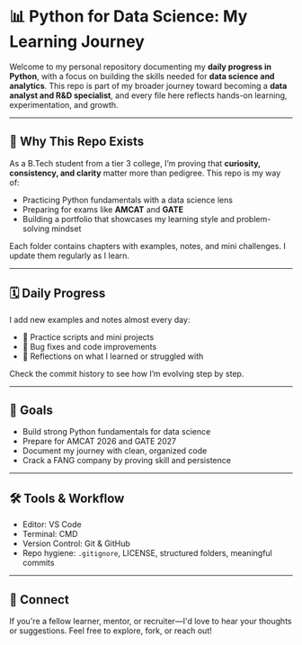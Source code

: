 # 📊 Python for Data Science: My Learning Journey

Welcome to my personal repository documenting my **daily progress in Python**, with a focus on building the skills needed for **data science and analytics**. This repo is part of my broader journey toward becoming a **data analyst and R&D specialist**, and every file here reflects hands-on learning, experimentation, and growth.

---

## 🧠 Why This Repo Exists

As a B.Tech student from a tier 3 college, I’m proving that **curiosity, consistency, and clarity** matter more than pedigree. This repo is my way of:
- Practicing Python fundamentals with a data science lens
- Preparing for exams like **AMCAT** and **GATE**
- Building a portfolio that showcases my learning style and problem-solving mindset

Each folder contains chapters with examples, notes, and mini challenges. I update them regularly as I learn.

---

## 🗓️ Daily Progress

I add new examples and notes almost every day:
- 🧪 Practice scripts and mini projects
- 🐞 Bug fixes and code improvements
- 📓 Reflections on what I learned or struggled with

Check the commit history to see how I’m evolving step by step.

---

## 🎯 Goals

- Build strong Python fundamentals for data science  
- Prepare for AMCAT 2026 and GATE 2027  
- Document my journey with clean, organized code  
- Crack a FANG company by proving skill and persistence  

---

## 🛠️ Tools & Workflow

- Editor: VS Code  
- Terminal: CMD  
- Version Control: Git & GitHub  
- Repo hygiene: `.gitignore`, LICENSE, structured folders, meaningful commits  

---

## 🤝 Connect

If you're a fellow learner, mentor, or recruiter—I'd love to hear your thoughts or suggestions. Feel free to explore, fork, or reach out!


